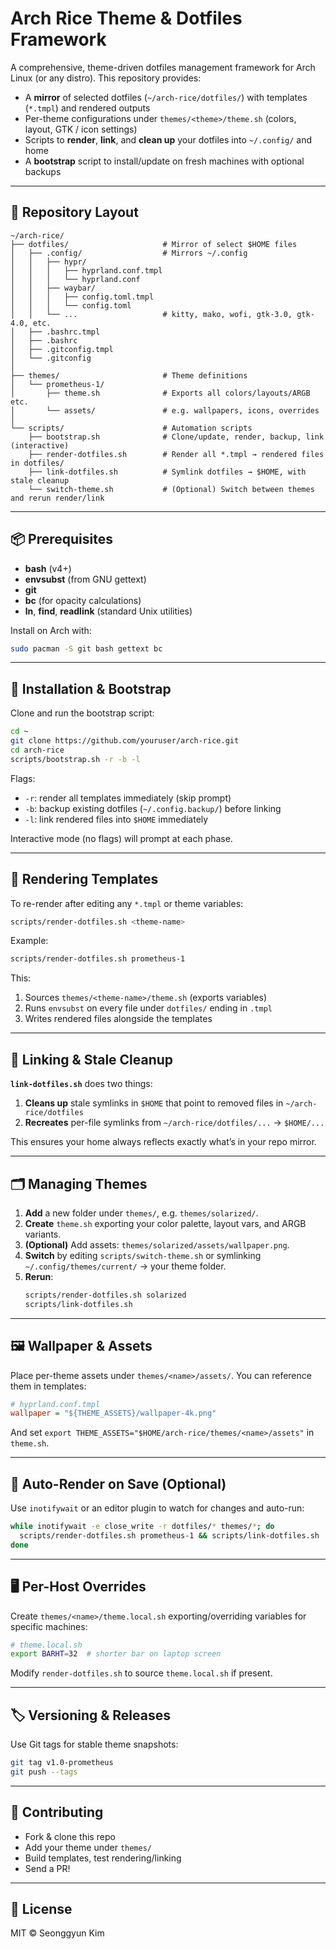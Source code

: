 # Arch Rice Theme & Dotfiles Framework

A comprehensive, theme-driven dotfiles management framework for Arch Linux (or any distro). This repository provides:

- A **mirror** of selected dotfiles (`~/arch-rice/dotfiles/`) with templates (`*.tmpl`) and rendered outputs
- Per-theme configurations under `themes/<theme>/theme.sh` (colors, layout, GTK / icon settings)
- Scripts to **render**, **link**, and **clean up** your dotfiles into `~/.config/` and home
- A **bootstrap** script to install/update on fresh machines with optional backups

---

## 🌳 Repository Layout

```
~/arch-rice/
├── dotfiles/                     # Mirror of select $HOME files
│   ├── .config/                  # Mirrors ~/.config
│   │   ├── hypr/
│   │   │   ├── hyprland.conf.tmpl
│   │   │   └── hyprland.conf
│   │   ├── waybar/
│   │   │   ├── config.toml.tmpl
│   │   │   └── config.toml
│   │   └── ...                   # kitty, mako, wofi, gtk-3.0, gtk-4.0, etc.
│   ├── .bashrc.tmpl
│   ├── .bashrc
│   ├── .gitconfig.tmpl
│   └── .gitconfig
│
├── themes/                       # Theme definitions
│   └── prometheus-1/
│       ├── theme.sh              # Exports all colors/layouts/ARGB etc.
│       └── assets/               # e.g. wallpapers, icons, overrides
│
└── scripts/                      # Automation scripts
    ├── bootstrap.sh              # Clone/update, render, backup, link (interactive)
    ├── render-dotfiles.sh        # Render all *.tmpl → rendered files in dotfiles/
    ├── link-dotfiles.sh          # Symlink dotfiles → $HOME, with stale cleanup
    └── switch-theme.sh           # (Optional) Switch between themes and rerun render/link
```

---

## 📦 Prerequisites

- **bash** (v4+)
- **envsubst** (from GNU gettext)
- **git**
- **bc** (for opacity calculations)
- **ln**, **find**, **readlink** (standard Unix utilities)

Install on Arch with:
```bash
sudo pacman -S git bash gettext bc
```

---

## 🚀 Installation & Bootstrap

Clone and run the bootstrap script:

```bash
cd ~
git clone https://github.com/youruser/arch-rice.git
cd arch-rice
scripts/bootstrap.sh -r -b -l
```

Flags:
- `-r`: render all templates immediately (skip prompt)
- `-b`: backup existing dotfiles (`~/.config.backup/`) before linking
- `-l`: link rendered files into `$HOME` immediately

Interactive mode (no flags) will prompt at each phase.

---

## 🎨 Rendering Templates

To re-render after editing any `*.tmpl` or theme variables:

```bash
scripts/render-dotfiles.sh <theme-name>
```

Example:
```bash
scripts/render-dotfiles.sh prometheus-1
```

This:
1. Sources `themes/<theme-name>/theme.sh` (exports variables)
2. Runs `envsubst` on every file under `dotfiles/` ending in `.tmpl`
3. Writes rendered files alongside the templates

---

## 🔗 Linking & Stale Cleanup

**`link-dotfiles.sh`** does two things:

1. **Cleans up** stale symlinks in `$HOME` that point to removed files in `~/arch-rice/dotfiles`
2. **Recreates** per-file symlinks from `~/arch-rice/dotfiles/...` → `$HOME/...`

This ensures your home always reflects exactly what’s in your repo mirror.

---

## 🗂 Managing Themes

1. **Add** a new folder under `themes/`, e.g. `themes/solarized/`.
2. **Create** `theme.sh` exporting your color palette, layout vars, and ARGB variants.
3. **(Optional)** Add assets: `themes/solarized/assets/wallpaper.png`.
4. **Switch** by editing `scripts/switch-theme.sh` or symlinking `~/.config/themes/current/` → your theme folder.
5. **Rerun**:
   ```bash
   scripts/render-dotfiles.sh solarized
   scripts/link-dotfiles.sh
   ```

---

## 🖼 Wallpaper & Assets

Place per-theme assets under `themes/<name>/assets/`. You can reference them in templates:

```ini
# hyprland.conf.tmpl
wallpaper = "${THEME_ASSETS}/wallpaper-4k.png"
```

And set `export THEME_ASSETS="$HOME/arch-rice/themes/<name>/assets"` in `theme.sh`.

---

## 🔄 Auto-Render on Save (Optional)

Use `inotifywait` or an editor plugin to watch for changes and auto-run:

```bash
while inotifywait -e close_write -r dotfiles/* themes/*; do
  scripts/render-dotfiles.sh prometheus-1 && scripts/link-dotfiles.sh
done
```

---

## 🖥️ Per-Host Overrides

Create `themes/<name>/theme.local.sh` exporting/overriding variables for specific machines:

```bash
# theme.local.sh
export BARHT=32  # shorter bar on laptop screen
```

Modify `render-dotfiles.sh` to source `theme.local.sh` if present.

---

## 🏷️ Versioning & Releases

Use Git tags for stable theme snapshots:
```bash
git tag v1.0-prometheus
git push --tags
```

---

## 🙌 Contributing

- Fork & clone this repo
- Add your theme under `themes/`
- Build templates, test rendering/linking
- Send a PR!

---

## 📜 License

MIT © Seonggyun Kim
